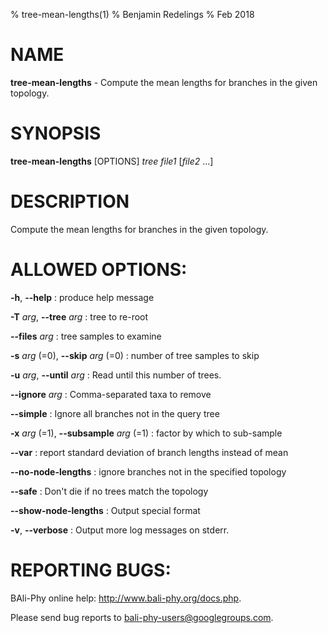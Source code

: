 % tree-mean-lengths(1)
% Benjamin Redelings
% Feb 2018

# NAME

**tree-mean-lengths** - Compute the mean lengths for branches in the given topology.

# SYNOPSIS

**tree-mean-lengths** [OPTIONS] _tree_ _file1_ [_file2_ ...]

# DESCRIPTION

Compute the mean lengths for branches in the given topology.

# ALLOWED OPTIONS:
**-h**, **--help**
: produce help message

**-T** _arg_, **--tree** _arg_
: tree to re-root

**--files** _arg_
: tree samples to examine

**-s** _arg_ (=0), **--skip** _arg_ (=0)
: number of tree samples to skip

**-u** _arg_, **--until** _arg_
: Read until this number of trees.

**--ignore** _arg_
: Comma-separated taxa to remove

**--simple**
: Ignore all branches not in the query tree

**-x** _arg_ (=1), **--subsample** _arg_ (=1)
: factor by which to sub-sample

**--var**
: report standard deviation of branch lengths instead of mean

**--no-node-lengths**
: ignore branches not in the specified topology

**--safe**
: Don't die if no trees match the topology

**--show-node-lengths**
: Output special format

**-v**, **--verbose**
: Output more log messages on stderr.


# REPORTING BUGS:
 BAli-Phy online help: <http://www.bali-phy.org/docs.php>.

Please send bug reports to <bali-phy-users@googlegroups.com>.

